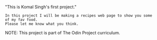 

"This is Komal Singh's first project."

    In this project I will be making a recipes web page to show you some of my fav food.
    Please let me know what you think.


NOTE: This project is part of The Odin Project curriculum.